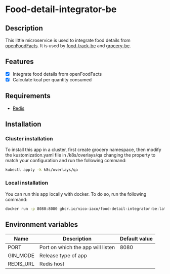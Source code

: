 # Food-detail-integrator-be

## Description
This little microservice is used to integrate food details from [openFoodFacts](https://world.openfoodfacts.org/). It is used by [food-track-be](https://github.com/nico-iaco/food-track-be) and [grocery-be](https://github.com/nico-iaco/grocery-be).

## Features

- [x] Integrate food details from openFoodFacts
- [x] Calculate kcal per quantity consumed

## Requirements

- [Redis](https://redis.io/)

## Installation

### Cluster installation

To install this app in a cluster, first create grocery namespace, then modify the kustomization.yaml file in /k8s/overlays/qa
changing the property to match your configuration and run the following command:

```bash
kubectl apply -k k8s/overlays/qa
```

### Local installation

You can run this app locally with docker. To do so, run the following command:

```bash
docker run -p 8080:8080 ghcr.io/nico-iaco/food-detail-integrator-be:latest -e {ALL_ENV_VARIABLES}
```

## Environment variables

| Name      | Description                                  | Default value |
|-----------|----------------------------------------------|---------------|
| PORT      | Port on which the app will listen            | 8080          |
| GIN_MODE  | Release type of app                          |               |
| REDIS_URL | Redis host                                   |               |

